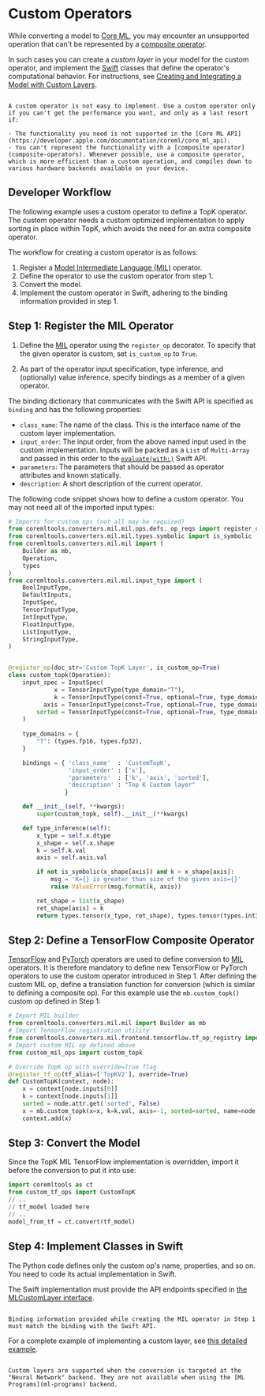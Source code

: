 # Custom Operators

While converting a model to [Core ML](https://developer.apple.com/documentation/coreml), you may encounter an unsupported operation that can't be represented by a [composite operator](composite-operators).

In such cases you can create a _custom layer_ in your model for the custom operator, and implement the [Swift](https://developer.apple.com/swift/) classes that define the operator's computational behavior. For instructions, see [Creating and Integrating a Model with Custom Layers](https://developer.apple.com/documentation/coreml/core_ml_api/creating_and_integrating_a_model_with_custom_layers).

```{admonition} Use Custom Operators as a Last Resort

A custom operator is not easy to implement. Use a custom operator only if you can't get the performance you want, and only as a last resort if:

- The functionality you need is not supported in the [Core ML API](https://developer.apple.com/documentation/coreml/core_ml_api).
- You can't represent the functionality with a [composite operator](composite-operators). Whenever possible, use a composite operator, which is more efficient than a custom operation, and compiles down to various hardware backends available on your device.
```

## Developer Workflow

The following example uses a custom operator to define a TopK operator. The custom operator needs a custom optimized implementation to apply sorting in place within TopK, which avoids the need for an extra composite operator.

The workflow for creating a custom operator is as follows:

1. Register a [Model Intermediate Language (MIL)](model-intermediate-language) operator.
2. Define the operator to use the custom operator from step 1.
3. Convert the model.
4. Implement the custom operator in Swift, adhering to the binding information provided in step 1.

## Step 1: Register the MIL Operator

1. Define the [MIL](https://coremltools.readme.io/docs/model-intermediate-language) operator using the `register_op` decorator. To specify that the given operator is custom, set `is_custom_op` to `True`.

2. As part of the operator input specification, type inference, and (optionally) value inference, specify bindings as a member of a given operator.

The binding dictionary that communicates with the Swift API is specified as `binding` and has the following properties:

- `class_name`: The name of the class. This is the interface name of the custom layer implementation.
- `input_order`: The input order, from the above named input used in the custom implementation. Inputs will be packed as a `List` of `Multi-Array` and passed in this order to the [`evaluate(with:)`](https://developer.apple.com/documentation/foundation/nspredicate/1417924-evaluate) Swift API.
- `parameters`: The parameters that should be passed as operator attributes and known statically.
- `description`: A short description of the current operator.

The following code snippet shows how to define a custom operator. You may not need all of the imported input types:

```python custom_mil_ops.py
# Imports for custom ops (not all may be required)
from coremltools.converters.mil.mil.ops.defs._op_reqs import register_op
from coremltools.converters.mil.mil.types.symbolic import is_symbolic
from coremltools.converters.mil.mil import (
    Builder as mb,
    Operation,
    types
)
from coremltools.converters.mil.mil.input_type import (
    BoolInputType,
    DefaultInputs,
    InputSpec,
    TensorInputType,
    IntInputType,
    FloatInputType,
    ListInputType,
    StringInputType,
)


@register_op(doc_str='Custom TopK Layer', is_custom_op=True)
class custom_topk(Operation):
    input_spec = InputSpec(
             x = TensorInputType(type_domain="T"),
             k = TensorInputType(const=True, optional=True, type_domain=types.int32),
          axis = TensorInputType(const=True, optional=True, type_domain=types.int32),
        sorted = TensorInputType(const=True, optional=True, type_domain=types.bool),
    )
    
    type_domains = {
        "T": (types.fp16, types.fp32),
    }

    bindings = { 'class_name'  : 'CustomTopK',
                 'input_order' : ['x'],
                 'parameters'  : ['k', 'axis', 'sorted'],
                 'description' : "Top K Custom layer"
                }

    def __init__(self, **kwargs):
        super(custom_topk, self).__init__(**kwargs)

    def type_inference(self):
        x_type = self.x.dtype
        x_shape = self.x.shape
        k = self.k.val
        axis = self.axis.val

        if not is_symbolic(x_shape[axis]) and k > x_shape[axis]:
            msg = 'K={} is greater than size of the given axis={}'
            raise ValueError(msg.format(k, axis))

        ret_shape = list(x_shape)
        ret_shape[axis] = k
        return types.tensor(x_type, ret_shape), types.tensor(types.int32, ret_shape)
```

## Step 2: Define a TensorFlow Composite Operator

[TensorFlow](https://www.tensorflow.org/) and [PyTorch](https://pytorch.org/) operators are used to define conversion to [MIL](model-intermediate-language) operators. It is therefore mandatory to define new TensorFlow or PyTorch operators to use the custom operator introduced in Step 1. After defining the custom MIL op, define a translation function for conversion (which is similar to defining a composite op). For this example use the `mb.custom_topk()` custom op defined in Step 1:

```python custom_tf_ops.py
# Import MIL builder
from coremltools.converters.mil.mil import Builder as mb
# Import TensorFlow registration utility
from coremltools.converters.mil.frontend.tensorflow.tf_op_registry import register_tf_op
# Import custom MIL op defined above
from custom_mil_ops import custom_topk

# Override TopK op with override=True flag
@register_tf_op(tf_alias=['TopKV2'], override=True)
def CustomTopK(context, node):
    x = context[node.inputs[0]]
    k = context[node.inputs[1]]
    sorted = node.attr.get('sorted', False)
    x = mb.custom_topk(x=x, k=k.val, axis=-1, sorted=sorted, name=node.name)
    context.add(x)
```

## Step 3: Convert the Model

Since the TopK MIL TensorFlow implementation is overridden, import it before the conversion to put it into use:

```python model_convert.py
import coremltools as ct
from custom_tf_ops import CustomTopK
// ..
// tf_model loaded here
// ..
model_from_tf = ct.convert(tf_model)
```

## Step 4: Implement Classes in Swift

The Python code defines only the custom op's name, properties, and so on. You need to code its actual implementation in Swift.

The Swift implementation must provide the API endpoints specified in [the MLCustomLayer interface](https://developer.apple.com/documentation/coreml/mlcustomlayer).

```{warning}

Binding information provided while creating the MIL operator in Step 1 must match the binding with the Swift API.
```

For a complete example of implementing a custom layer, see [this detailed example](https://machinethink.net/blog/coreml-custom-layers/).

```{admonition} Custom Layer Support

Custom layers are supported when the conversion is targeted at the "Neural Network" backend. They are not available when using the [ML Programs](ml-programs) backend.
```

